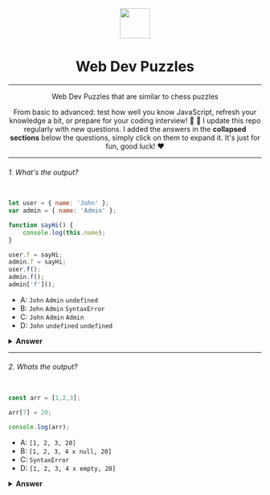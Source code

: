 <div align="center">
  <img height="60" src="https://img.icons8.com/color/344/javascript.png">
  <h1>Web Dev Puzzles</h1>

---

<span>Web Dev Puzzles that are similar to chess puzzles

From basic to advanced: test how well you know JavaScript, refresh your knowledge a bit, or prepare for your coding interview! :muscle: :rocket: I update this repo regularly with new questions. I added the answers in the **collapsed sections** below the questions, simply click on them to expand it. It's just for fun, good luck! :heart:</span>



</div>


---


###### 1. What's the output?

```javascript

let user = { name: 'John' };
var admin = { name: 'Admin' };

function sayHi() {
    console.log(this.name);
}

user.f = sayHi;
admin.f = sayHi;
user.f();
admin.f();
admin['f']();

```

- A: `John` `Admin` `undefined`
- B: `John` `Admin` `SyntaxError`
- C: `John` `Admin` `Admin`
- D: `John` `undefined` `undefined`

<details><summary><b>Answer</b></summary>
<p>

#### Answer: C

The `var` statement does not throw an error with `this` even though it is a globally scoped variable.

And you can use square bracket notation to access properties on an object. The square bracket notation works with any string.


</p>
</details>

---

###### 2. Whats the output?

```javascript

const arr = [1,2,3]; 

arr[7] = 20;

console.log(arr);

```

- A: `[1, 2, 3, 20]`
- B: `[1, 2, 3, 4 x null, 20]`
- C: `SyntaxError`
- D: `[1, 2, 3, 4 x empty, 20]`

<details><summary><b>Answer</b></summary>
<p>

#### Answer: D

When you set a value to an element in an array that exceeds the length of the array, JavaScript creates something called "empty slots". These actually have the value of `undefined`, but you will see something like:

`[1, 2, 3, 4 x empty, 20]`

depending on where you run it (it's different for every browser, node, etc.)


</p>
</details>


